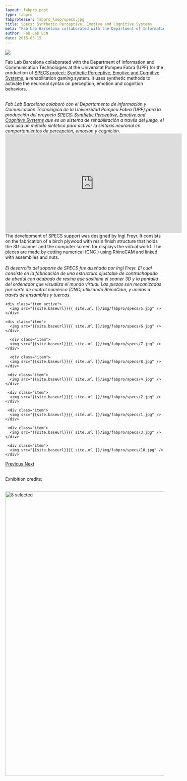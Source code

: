 ```yaml
---
layout: fabpro_post
type: fabpro
fabproteaser: fabpro_loop/specs.jpg
title: Specs: Synthetic Perceptive, Emotive and Cognitive Systems
meta: "Fab Lab Barcelona collaborated with the Department of Information and Communication Technologies at the Universitat Pompeu Fabra (UPF) for the production of SPECS project: Synthetic Perceptive, Emotive and Cognitive Systems, a rehabilitation gaming system."
author: Fab Lab BCN
date: 2016-05-15
---
```


<img src="{{site.baseurl}}{{ site.url }}/img/fabpro/specs/5.jpg" />
<br>

Fab Lab Barcelona collaborated with the Department of Information and Communication Technologies at the Universitat Pompeu Fabra (UPF) for the production of <a href="http://specs.upf.edu/">SPECS project: Synthetic Perceptive, Emotive and Cognitive Systems</a>, a rehabilitation gaming system. It uses synthetic methods to activate the neuronal syntax on perception, emotion and cognition behaviors.<br>

<br>
<i>Fab Lab Barcelona colaboró con el Departamento de Información y Comunicación Tecnológica de la Universidad Pompeu Fabra (UPF) para la producción del proyecto <a href="http://specs.upf.edu/">SPECS: Synthetic Perceptive, Emotive and Cognitive Systems</a> que es un sistema de rehabilitación a través del juego, el cual usa un método sintético para activar la sintaxis neuronal en comportamientos de percepción, emoción y cognición.</i>


<br>
<iframe width="560" height="315" src="https://www.youtube.com/embed/HPsOqbAvK2Q" frameborder="0" allowfullscreen></iframe>


<br>
The development of SPECS support was designed by Ingi Freyr. It consists on the fabrication of a 
birch plywood with resin finish structure that holds the 3D scanner and the computer screen for displays the virtual world. The pieces are made by cutting numerical (CNC ) using RhinoCAM and linked with assemblies and nuts.<br>
<br>
<i>El desarrollo del soporte de SPECS fue diseñado por Ingi Freyr. El cual consiste en la fabricación de una estructura ajustable de contrachapado de abedul con acabado de resina que sostiene el scaner 3D y la pantalla del ordenador que visualiza el mundo virtual. Las piezas son mecanizadas por corte de control numérico (CNC) utilizando RhinoCam, y unidas a través de ensambles y tuercas. </i>

<br>

<!----- Image Slider ----------------------------- Image Slider -------------->


<div id="carousel-example-generic" class="carousel slide" data-ride="carousel">

<!--------------- Wrapper for slides --------------->

<div class="carousel-inner" role="listbox">
   
    <div class="item active">
      <img src="{{site.baseurl}}{{ site.url }}/img/fabpro/specs/5.jpg" />
    </div>
    
    <div class="item">
      <img src="{{site.baseurl}}{{ site.url }}/img/fabpro/specs/6.jpg" />
    </div>
    
      <div class="item">
      <img src="{{site.baseurl}}{{ site.url }}/img/fabpro/specs/7.jpg" />
    </div>
    
      <div class="item">
      <img src="{{site.baseurl}}{{ site.url }}/img/fabpro/specs/8.jpg" />
    </div>
    
     <div class="item">
      <img src="{{site.baseurl}}{{ site.url }}/img/fabpro/specs/4.jpg" />
    </div>
    
     <div class="item">
      <img src="{{site.baseurl}}{{ site.url }}/img/fabpro/specs/2.jpg" />
    </div>
    
     <div class="item">
      <img src="{{site.baseurl}}{{ site.url }}/img/fabpro/specs/1.jpg" />
    </div>
    
     <div class="item">
      <img src="{{site.baseurl}}{{ site.url }}/img/fabpro/specs/3.jpg" />
    </div>
    
     <div class="item">
      <img src="{{site.baseurl}}{{ site.url }}/img/fabpro/specs/10.jpg" />
    </div>
    
     
</div> <!-- carousel inner -->

<!-------------------- Controls --------------------->

  <a class="left carousel-control" href="#carousel-example-generic" role="button" data-slide="prev">
    <span class="glyphicon glyphicon-chevron-left" aria-hidden="true"></span>
    <span class="sr-only">Previous</span>
  </a>
  <a class="right carousel-control" href="#carousel-example-generic" role="button" data-slide="next">
    <span class="glyphicon glyphicon-chevron-right" aria-hidden="true"></span>
    <span class="sr-only">Next</span>
  </a>
  
</div> <!-- carousel example generic -->

<!----- Image Slider ----------------------------- Image Slider -------------->




<br>

Exhibition credits:

<br>

<img src="http://old.fablabbcn.org/wp-content/uploads/2015/07/8-selected.jpg" alt="8 selected" width="900" />
